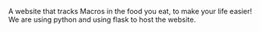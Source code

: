 A website that tracks Macros in the food you eat, to make your life easier! We are using python and using flask to host the website. 